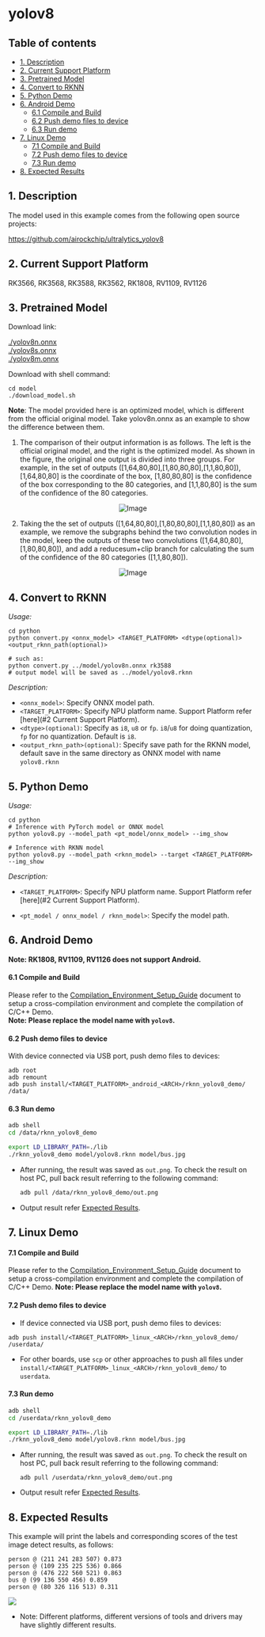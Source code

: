 # yolov8

## Table of contents

- [1. Description](#1-description)
- [2. Current Support Platform](#2-current-support-platform)
- [3. Pretrained Model](#3-pretrained-model)
- [4. Convert to RKNN](#4-convert-to-rknn)
- [5. Python Demo](#5-python-demo)
- [6. Android Demo](#6-android-demo)
  - [6.1 Compile and Build](#61-compile-and-build)
  - [6.2 Push demo files to device](#62-push-demo-files-to-device)
  - [6.3 Run demo](#63-run-demo)
- [7. Linux Demo](#7-linux-demo)
  - [7.1 Compile and Build](#71-compile-and-build)
  - [7.2 Push demo files to device](#72-push-demo-files-to-device)
  - [7.3 Run demo](#73-run-demo)
- [8. Expected Results](#8-expected-results)



## 1. Description

The model used in this example comes from the following open source projects:  

https://github.com/airockchip/ultralytics_yolov8



## 2. Current Support Platform

RK3566, RK3568, RK3588, RK3562, RK1808, RV1109, RV1126



## 3. Pretrained Model

Download link: 

[./yolov8n.onnx](https://ftrg.zbox.filez.com/v2/delivery/data/95f00b0fc900458ba134f8b180b3f7a1/examples/yolov8/yolov8n.onnx)<br />[./yolov8s.onnx](https://ftrg.zbox.filez.com/v2/delivery/data/95f00b0fc900458ba134f8b180b3f7a1/examples/yolov8/yolov8s.onnx)<br />[./yolov8m.onnx](https://ftrg.zbox.filez.com/v2/delivery/data/95f00b0fc900458ba134f8b180b3f7a1/examples/yolov8/yolov8m.onnx)

Download with shell command:

```
cd model
./download_model.sh
```

**Note**: The model provided here is an optimized model, which is different from the official original model. Take yolov8n.onnx as an example to show the difference between them.
1. The comparison of their output information is as follows. The left is the official original model, and the right is the optimized model. As shown in the figure, the original one output is divided into three groups. For example, in the set of outputs ([1,64,80,80],[1,80,80,80],[1,1,80,80]), [1,64,80,80] is the coordinate of the box, [1,80,80,80] is the confidence of the box corresponding to the 80 categories, and [1,1,80,80] is the sum of the confidence of the 80 categories.

<div align=center>
  <img src="./model_comparison/yolov8_output_comparison.jpg" alt="Image">
</div>

2. Taking the the set of outputs ([1,64,80,80],[1,80,80,80],[1,1,80,80]) as an example, we remove the subgraphs behind the two convolution nodes in the model, keep the outputs of these two convolutions ([1,64,80,80],[1,80,80,80]), and add a reducesum+clip branch for calculating the sum of the confidence of the 80 categories ([1,1,80,80]).

<div align=center>
  <img src="./model_comparison/yolov8_graph_comparison.jpg" alt="Image">
</div>


## 4. Convert to RKNN

*Usage:*

```shell
cd python
python convert.py <onnx_model> <TARGET_PLATFORM> <dtype(optional)> <output_rknn_path(optional)>

# such as: 
python convert.py ../model/yolov8n.onnx rk3588
# output model will be saved as ../model/yolov8.rknn
```

*Description:*

- `<onnx_model>`: Specify ONNX model path.
- `<TARGET_PLATFORM>`: Specify NPU platform name. Support Platform refer [here](#2 Current Support Platform).
- `<dtype>(optional)`: Specify as `i8`, `u8` or `fp`. `i8`/`u8` for doing quantization, `fp` for no quantization. Default is `i8`.
- `<output_rknn_path>(optional)`: Specify save path for the RKNN model, default save in the same directory as ONNX model with name `yolov8.rknn`



## 5. Python Demo

*Usage:*

```shell
cd python
# Inference with PyTorch model or ONNX model
python yolov8.py --model_path <pt_model/onnx_model> --img_show

# Inference with RKNN model
python yolov8.py --model_path <rknn_model> --target <TARGET_PLATFORM> --img_show
```

*Description:*

- `<TARGET_PLATFORM>`: Specify NPU platform name. Support Platform refer [here](#2 Current Support Platform).

- `<pt_model / onnx_model / rknn_model>`: Specify the model path.



## 6. Android Demo

**Note: RK1808, RV1109, RV1126 does not support Android.**

#### 6.1 Compile and Build

Please refer to the [Compilation_Environment_Setup_Guide](../../docs/Compilation_Environment_Setup_Guide.md#android-platform) document to setup a cross-compilation environment and complete the compilation of C/C++ Demo.  
**Note: Please replace the model name with `yolov8`.**

#### 6.2 Push demo files to device

With device connected via USB port, push demo files to devices:

```shell
adb root
adb remount
adb push install/<TARGET_PLATFORM>_android_<ARCH>/rknn_yolov8_demo/ /data/
```

#### 6.3 Run demo

```sh
adb shell
cd /data/rknn_yolov8_demo

export LD_LIBRARY_PATH=./lib
./rknn_yolov8_demo model/yolov8.rknn model/bus.jpg
```

- After running, the result was saved as `out.png`. To check the result on host PC, pull back result referring to the following command: 

  ```sh
  adb pull /data/rknn_yolov8_demo/out.png
  ```

- Output result refer [Expected Results](#8-expected-results).



## 7. Linux Demo

#### 7.1 Compile and Build

Please refer to the [Compilation_Environment_Setup_Guide](../../docs/Compilation_Environment_Setup_Guide.md#linux-platform) document to setup a cross-compilation environment and complete the compilation of C/C++ Demo.
**Note: Please replace the model name with `yolov8`.**

#### 7.2 Push demo files to device

- If device connected via USB port, push demo files to devices:

```shell
adb push install/<TARGET_PLATFORM>_linux_<ARCH>/rknn_yolov8_demo/ /userdata/
```

- For other boards, use `scp` or other approaches to push all files under `install/<TARGET_PLATFORM>_linux_<ARCH>/rknn_yolov8_demo/` to `userdata`.

#### 7.3 Run demo

```sh
adb shell
cd /userdata/rknn_yolov8_demo

export LD_LIBRARY_PATH=./lib
./rknn_yolov8_demo model/yolov8.rknn model/bus.jpg
```

- After running, the result was saved as `out.png`. To check the result on host PC, pull back result referring to the following command: 

  ```
  adb pull /userdata/rknn_yolov8_demo/out.png
  ```

- Output result refer [Expected Results](#8-expected-results).



## 8. Expected Results

This example will print the labels and corresponding scores of the test image detect results, as follows:

```
person @ (211 241 283 507) 0.873
person @ (109 235 225 536) 0.866
person @ (476 222 560 521) 0.863
bus @ (99 136 550 456) 0.859
person @ (80 326 116 513) 0.311
```

<img src="result.png">

- Note: Different platforms, different versions of tools and drivers may have slightly different results.

